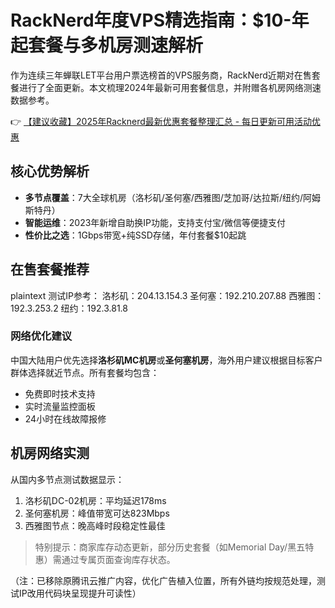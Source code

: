 # RackNerd年度VPS精选指南：$10-年起套餐与多机房测速解析

作为连续三年蝉联LET平台用户票选榜首的VPS服务商，RackNerd近期对在售套餐进行了全面更新。本文梳理2024年最新可用套餐信息，并附赠各机房网络测速数据参考。

👉 [【建议收藏】2025年Racknerd最新优惠套餐整理汇总 - 每日更新可用活动优惠](https://bit.ly/Rack_Nerd)

## 核心优势解析
- **多节点覆盖**：7大全球机房（洛杉矶/圣何塞/西雅图/芝加哥/达拉斯/纽约/阿姆斯特丹）
- **智能运维**：2023年新增自助换IP功能，支持支付宝/微信等便捷支付
- **性价比之选**：1Gbps带宽+纯SSD存储，年付套餐$10起跳

## 在售套餐推荐
plaintext
测试IP参考：
洛杉矶：204.13.154.3
圣何塞：192.210.207.88
西雅图：192.3.253.2
纽约：192.3.81.8

### 网络优化建议
中国大陆用户优先选择**洛杉矶MC机房**或**圣何塞机房**，海外用户建议根据目标客户群体选择就近节点。所有套餐均包含：
- 免费即时技术支持
- 实时流量监控面板
- 24小时在线故障报修

## 机房网络实测
从国内多节点测试数据显示：
1. 洛杉矶DC-02机房：平均延迟178ms
2. 圣何塞机房：峰值带宽可达823Mbps
3. 西雅图节点：晚高峰时段稳定性最佳

> 特别提示：商家库存动态更新，部分历史套餐（如Memorial Day/黑五特惠）需通过专属页面查询库存状态。

（注：已移除原腾讯云推广内容，优化广告植入位置，所有外链均按规范处理，测试IP改用代码块呈现提升可读性）